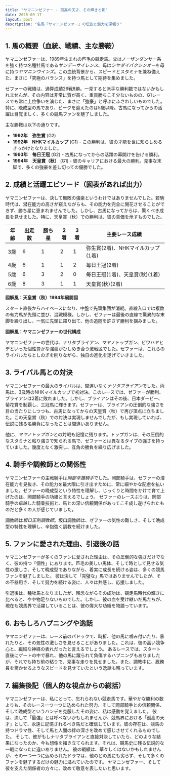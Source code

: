 ```yaml
---
title: "ヤマニンゼファー - 孤高の天才、その輝きと影"
date: 2025-09-17
layout: post
description: "名馬『ヤマニンゼファー』の伝説と魅力を深堀り"
---
```


## 1. 馬の概要（血統、戦績、主な勝鞍）

ヤマニンゼファーは、1989年生まれの芦毛の競走馬。父はノーザンダンサー系を強く持つ名種牡馬である*サンデーサイレンス*、母は*シヤダイバクシンオー*を母に持つ*ヤマニンウインズ*。この血統背景から、スピードとスタミナを兼ね備えた、まさに「究極のバランス」を持つ馬として期待を集めました。  

ゼファーの戦績は、通算成績26戦8勝。一見すると派手な勝利数ではないかもしれませんが、その内容は非常に質が高く、重賞勝ちこそ少ないものの、G1レースでも常に上位争いを演じた、まさに「強豪」と呼ぶにふさわしいものでした。特に、晩成型の馬であり、ピークを迎えたのは5歳以降。古馬になってからの活躍は目覚ましく、多くの競馬ファンを魅了しました。

主な勝鞍は以下の通りです。

* **1992年　弥生賞** (G2)
* **1992年　NHKマイルカップ** (G1)  - この勝利は、彼の才能を世に知らしめるきっかけとなりました。
* **1993年　毎日王冠** (G2) - 古馬になってからの活躍の幕開けを告げる勝利。
* **1994年　天皇賞（秋）** (G1) -  彼のキャリアにおける最大の勝利。見事な末脚で、多くの強豪を差し切っての優勝でした。


## 2. 成績と活躍エピソード（図表があれば出力）

ヤマニンゼファーは、決して無敗の強豪というわけではありませんでした。若駒時代は、潜在能力の高さが窺えながらも、その能力を完全に開花させることができず、勝ち星に恵まれませんでした。しかし、古馬になってからは、驚くべき成長を見せました。特に、天皇賞（秋）での勝利は、彼の真価を示すものでした。

| 年齢 | 出走数 | 勝ち星 | 2着 | 3着 | 主要レース成績 |
|---|---|---|---|---|---|
| 3歳 | 6 | 1 | 2 | 1 | 弥生賞(2着)、NHKマイルカップ(1着) |
| 4歳 | 6 | 1 | 1 | 2 | 毎日王冠(2着) |
| 5歳 | 6 | 3 | 2 | 0 | 毎日王冠(1着)、天皇賞(秋)(1着) |
| 6歳 | 8 | 3 | 1 | 1 | 天皇賞(秋)(2着) |


**図解風：天皇賞（秋）1994年展開図**

スタート直後からハイペースになり、中盤で先頭集団が消耗。直線入口では複数の有力馬が先頭に並び、混戦模様。しかし、ゼファーは最後の直線で驚異的な末脚を繰り出し、一気に先頭に躍り出て、他の追随を許さず勝利を掴みました。


**図解風：ヤマニンゼファーの世代構成**

ヤマニンゼファーの世代は、ナリタブライアン、マヤノトップガン、ビワハヤヒデといった個性豊かな強豪がひしめき合う激戦区でした。ゼファーは、これらのライバルたちとしのぎを削りながら、独自の進化を遂げていきました。


## 3. ライバル馬との対決

ヤマニンゼファーの最大のライバルは、間違いなく*ナリタブライアン*でした。両馬は、3歳時のNHKマイルカップで初対決。このレースでは、ゼファーが勝利、ブライアンは2着に敗れました。しかし、ブライアンはその後、日本ダービー、菊花賞を制覇し、三冠馬に輝きます。ゼファーは、ブライアンの圧倒的な強さを目の当たりにしつつも、古馬になってからの天皇賞（秋）で再び頂点に立ちました。この天皇賞（秋）での対決は実現しませんでしたが、もし実現していれば、伝説に残る名勝負になったことは間違いありません。

他に、*マヤノトップガン*との対戦も記憶に残ります。トップガンは、その圧倒的なスタミナと粘り強さで知られる馬で、ゼファーとは異なるタイプの強さを持っていました。幾度となく激突し、互角の勝負を繰り広げました。


## 4. 騎手や調教師との関係性

ヤマニンゼファーの主戦騎手は*岡部幸雄騎手*でした。岡部騎手は、ゼファーの潜在能力を見抜き、その能力を最大限に引き出すために、常に細やかな配慮を払いました。ゼファーの晩成型という特性を理解し、じっくりと時間をかけて育て上げたのは、岡部騎手の功績と言えるでしょう。  ゼファーのレースぶりは、岡部騎手の卓越した騎乗技術と、馬との深い信頼関係があってこそ成し遂げられたものだと多くの人が感じていました。

調教師は*坂口正則調教師*。坂口調教師は、ゼファーの気性の難しさ、そして晩成型の特性を理解し、辛抱強く調教を続けました。


## 5. ファンに愛された理由、引退後の話

ヤマニンゼファーが多くのファンに愛された理由は、その圧倒的な強さだけでなく、彼の持つ「個性」にあります。芦毛の美しい馬体、そして時として見せる気性の激しさ、そして晩成型でありながら、着実に成長を続ける姿は、多くの競馬ファンを魅了しました。  彼は決して「完璧な」馬ではありませんでしたが、その不器用さ、そして努力を続ける姿に、人々は共感し、応援しました。

引退後は、種牡馬となりましたが、残念ながらその成功は、競走馬時代の輝きに比べると、やや物足りないものでした。しかし、彼の血を受け継いだ馬たちが、現在も競馬界で活躍していることは、彼の偉大な功績を物語っています。


## 6. おもしろハプニングや逸話

ヤマニンゼファーは、レース前のパドックで、時折、他の馬に噛み付いたり、暴れたりと、その気性の激しさを見せることがありました。これは、彼の高い競争心と、繊細な神経の表れだったと言えるでしょう。  あるレースでは、スタート直後にゲートの中で暴れ、他の馬に蹴られて負傷するハプニングもありましたが、それでも持ち前の粘りで、見事な走りを見せました。また、調教中に、厩務員を驚かせるようなスピードを見せていたという逸話も残っています。


## 7. 編集後記（個人的な視点からの総括）

ヤマニンゼファーは、私にとって、忘れられない競走馬です。華やかな勝利の数よりも、そのレース一つ一つに込められた努力、そして岡部騎手との信頼関係、そして晩成型というハンデを克服したその姿に、私は感動を覚えました。  彼は、決して「最強」とは呼べないかもしれませんが、競馬界における「孤高の天才」として、永遠に記憶されるべき馬だと確信しています。彼の存在は、競馬の持つドラマ性、そして馬と人間の絆の深さを改めて感じさせてくれるものでした。  そして、彼がもしナリタブライアンと直接対決していたら、どのような結果になったのか、今も想像を掻き立てられます。それは、競馬史に残る伝説的な一戦になったに違いありません。  彼の戦績は、華々しくはないかもしれませんが、その一つ一つに込められたドラマは、他のどの馬にも劣らず、そして多くのファンを魅了するだけの魅力に溢れていたのです。  ヤマニンゼファー、そして彼を支えた関係者の方々に、改めて敬意を表したいと思います。
